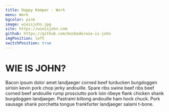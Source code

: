 ```yaml
---
title: Happy Kemper - Work
menu: Work
bgcolor: pink
image: wieisjohn.jpg
site: https://wieisjohn.com
github: https://github.com/bosbode/wie-is-john
imgPosition: left
switchPosition: true
---
```


# WIE IS JOHN?

Bacon ipsum dolor amet landjaeger corned beef turducken burgdoggen sirloin kevin pork chop jerky andouille. Spare ribs swine beef ribs beef corned beef andouille rump prosciutto pork loin ribeye flank chicken shank burgdoggen landjaeger. Pastrami biltong andouille ham hock chuck. Pork sausage shank porchetta tongue frankfurter landjaeger salami t-bone.
